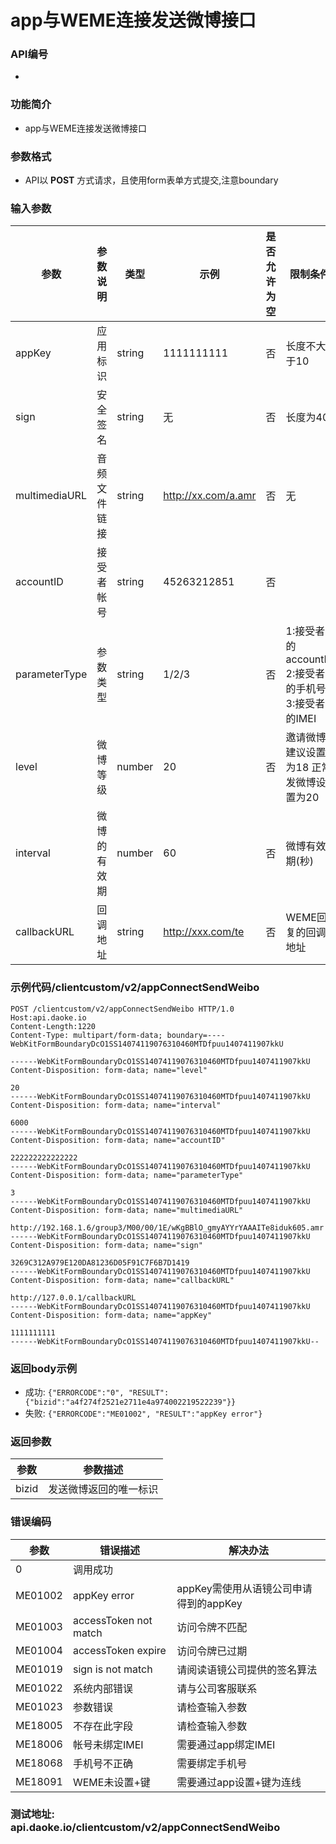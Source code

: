 app与WEME连接发送微博接口
========================

### API编号
* 

### 功能简介
* app与WEME连接发送微博接口

### 参数格式

* API以 **POST** 方式请求，且使用form表单方式提交,注意boundary

### 输入参数

 参数                                 | 参数说明           | 类型      |   示例             | 是否允许为空 | 限制条件
--------------------------------------|---------------------|------------|--------------------|--------------|---------------------------
 appKey                     | 应用标识           | string  | 1111111111    | 否           | 长度不大于10
 sign                       | 安全签名           | string  | 无                 | 否           | 长度为40
 multimediaURL              | 音频文件链接       | string  |http://xx.com/a.amr | 否    | 无
 accountID                  | 接受者帐号         | string  | 45263212851   | 否           | 
 parameterType              | 参数类型           | string  | 1/2/3         | 否           | 1:接受者的accountID  2:接受者的手机号  3:接受者的IMEI
 level                      | 微博等级           | number  | 20                 | 否           | 邀请微博建议设置为18  正常发微博设置为20
 interval                   | 微博的有效期       | number  | 60                 | 否           | 微博有效期(秒) 
 callbackURL                | 回调地址           | string  | http://xxx.com/te  | 否           | WEME回复的回调地址
 


### 示例代码/clientcustom/v2/appConnectSendWeibo

	POST /clientcustom/v2/appConnectSendWeibo HTTP/1.0
	Host:api.daoke.io
	Content-Length:1220
	Content-Type: multipart/form-data; boundary=----WebKitFormBoundaryDcO1SS14074119076310460MTDfpuu1407411907kkU

	------WebKitFormBoundaryDcO1SS14074119076310460MTDfpuu1407411907kkU
	Content-Disposition: form-data; name="level"
	
	20
	------WebKitFormBoundaryDcO1SS14074119076310460MTDfpuu1407411907kkU
	Content-Disposition: form-data; name="interval"
	
	6000
	------WebKitFormBoundaryDcO1SS14074119076310460MTDfpuu1407411907kkU
	Content-Disposition: form-data; name="accountID"

	222222222222222
	------WebKitFormBoundaryDcO1SS14074119076310460MTDfpuu1407411907kkU
	Content-Disposition: form-data; name="parameterType"

	3
	------WebKitFormBoundaryDcO1SS14074119076310460MTDfpuu1407411907kkU
	Content-Disposition: form-data; name="multimediaURL"

	http://192.168.1.6/group3/M00/00/1E/wKgBBlO_gmyAYYrYAAAITe8iduk605.amr
	------WebKitFormBoundaryDcO1SS14074119076310460MTDfpuu1407411907kkU
	Content-Disposition: form-data; name="sign"
	
	3269C312A979E120DA81236D05F91C7F6B7D1419
	------WebKitFormBoundaryDcO1SS14074119076310460MTDfpuu1407411907kkU
	Content-Disposition: form-data; name="callbackURL"

	http://127.0.0.1/callbackURL
	------WebKitFormBoundaryDcO1SS14074119076310460MTDfpuu1407411907kkU
	Content-Disposition: form-data; name="appKey"

	1111111111
	------WebKitFormBoundaryDcO1SS14074119076310460MTDfpuu1407411907kkU--


### 返回body示例

* 成功: `{"ERRORCODE":"0", "RESULT":{"bizid":"a4f274f2521e2711e4a974002219522239"}}`
* 失败: `{"ERRORCODE":"ME01002", "RESULT":"appKey error"}`

### 返回参数

 参数      |  参数描述 
-----------|----------------
  bizid   | 发送微博返回的唯一标识


### 错误编码

 参数                 | 错误描述               | 解决办法     
----------------------|------------------------|---------------------------------------
 0                    | 调用成功               | 
 ME01002              | appKey error           | appKey需使用从语镜公司申请得到的appKey
 ME01003              | accessToken not match  | 访问令牌不匹配
 ME01004              | accessToken expire     | 访问令牌已过期
 ME01019              | sign is not match      | 请阅读语镜公司提供的签名算法
 ME01022              | 系统内部错误           | 请与公司客服联系
 ME01023              | 参数错误               | 请检查输入参数
 ME18005              | 不存在此字段           | 请检查输入参数
 ME18006              | 帐号未绑定IMEI        | 需要通过app绑定IMEI
 ME18068              | 手机号不正确           | 需要绑定手机号
 ME18091              | WEME未设置+键         | 需要通过app设置+键为连线


### 测试地址: api.daoke.io/clientcustom/v2/appConnectSendWeibo


